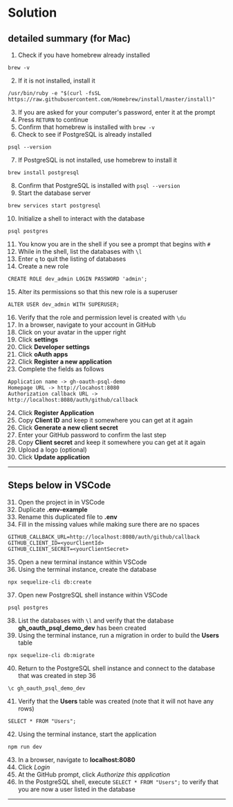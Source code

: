 # Solution

## detailed summary (for Mac)

1. Check if you have homebrew already installed

```
brew -v
```

2. If it is not installed, install it

```
/usr/bin/ruby -e "$(curl -fsSL https://raw.githubusercontent.com/Homebrew/install/master/install)"
```

3. If you are asked for your computer's password, enter it at the prompt
4. Press `RETURN` to continue
5. Confirm that homebrew is installed with `brew -v`
6. Check to see if PostgreSQL is already installed

```
psql --version
```

7. If PostgreSQL is not installed, use homebrew to install it

```
brew install postgresql
```

8. Confirm that PostgreSQL is installed with `psql --version`
9. Start the database server

```
brew services start postgresql
```

10. Initialize a shell to interact with the database

```
psql postgres
```

11. You know you are in the shell if you see a prompt that begins with `#`
12. While in the shell, list the databases with `\l`
13. Enter `q` to quit the listing of databases
14. Create a new role

```
CREATE ROLE dev_admin LOGIN PASSWORD 'admin';
```

15. Alter its permissions so that this new role is a superuser

```
ALTER USER dev_admin WITH SUPERUSER;
```

16. Verify that the role and permission level is created with `\du`
17. In a browser, navigate to your account in GitHub
18. Click on your avatar in the upper right
19. Click **settings**
20. Click **Developer settings**
21. Click **oAuth apps**
22. Click **Register a new application**
23. Complete the fields as follows

```
Application name -> gh-oauth-psql-demo
Homepage URL -> http://locahost:8080
Authorization callback URL -> http://localhost:8080/auth/github/callback
```

24. Click **Register Application**
25. Copy **Client ID** and keep it somewhere you can get at it again
26. Click **Generate a new client secret**
27. Enter your GitHub password to confirm the last step
28. Copy **Client secret** and keep it somewhere you can get at it again
29. Upload a logo (optional)
30. Click **Update application**

---

## Steps below in VSCode

31. Open the project in in VSCode
32. Duplicate **.env-example**
33. Rename this duplicated file to **.env**
34. Fill in the missing values while making sure there are no spaces

```
GITHUB_CALLBACK_URL=http://localhost:8080/auth/github/callback
GITHUB_CLIENT_ID=<yourClientId>
GITHUB_CLIENT_SECRET=<yourClientSecret>
```

35. Open a new terminal instance within VSCode
36. Using the terminal instance, create the database

```
npx sequelize-cli db:create
```

37. Open new PostgreSQL shell instance within VSCode

```
psql postgres
```

38. List the databases with `\l` and verify that the database **gh_oauth_psql_demo_dev** has been created
39. Using the terminal instance, run a migration in order to build the **Users** table

```
npx sequelize-cli db:migrate
```

40. Return to the PostgreSQL shell instance and connect to the database that was created in step 36

```
\c gh_oauth_psql_demo_dev
```

41. Verify that the **Users** table was created (note that it will not have any rows)

```
SELECT * FROM "Users";
```

42. Using the terminal instance, start the application

```
npm run dev
```

43. In a browser, navigate to **localhost:8080**
44. Click _Login_
45. At the GitHub prompt, click _Authorize this application_
46. In the PostgreSQL shell, execute `SELECT * FROM "Users";` to verify that you are now a user listed in the database

---
